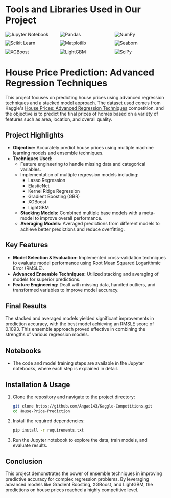 # **Tools and Libraries Used in Our Project**

<div style="display: flex; flex-wrap: wrap; gap: 10px;">
  <img src="https://img.shields.io/badge/Jupyter%20Notebook-F37626?style=flat&logo=jupyter&logoColor=white" alt="Jupyter Notebook" style="flex: 1 1 30%;">
  <img src="https://img.shields.io/badge/Pandas-150458?style=flat&logo=pandas&logoColor=white" alt="Pandas" style="flex: 1 1 30%;">
  <img src="https://img.shields.io/badge/Numpy-013243?style=flat&logo=numpy&logoColor=white" alt="NumPy" style="flex: 1 1 30%;">
  <img src="https://img.shields.io/badge/Scikit%20Learn-F7931E?style=flat&logo=scikit-learn&logoColor=white" alt="Scikit Learn" style="flex: 1 1 30%;">
  <img src="https://img.shields.io/badge/Matplotlib-003366?style=flat&logo=matplotlib&logoColor=white" alt="Matplotlib" style="flex: 1 1 30%;">
  <img src="https://img.shields.io/badge/Seaborn-00A3E0?style=flat&logo=seaborn&logoColor=white" alt="Seaborn" style="flex: 1 1 30%;">
  <img src="https://img.shields.io/badge/XGBoost-3C6B3F?style=flat&logo=xgboost&logoColor=white" alt="XGBoost" style="flex: 1 1 30%;">
  <img src="https://img.shields.io/badge/LightGBM-9C4C32?style=flat&logo=lightgbm&logoColor=white" alt="LightGBM" style="flex: 1 1 30%;">
  <img src="https://img.shields.io/badge/Scipy-003E6C?style=flat&logo=scipy&logoColor=white" alt="SciPy" style="flex: 1 1 30%;">
</div>



# House Price Prediction: Advanced Regression Techniques

This project focuses on predicting house prices using advanced regression techniques and a stacked model approach. The dataset used comes from Kaggle's [House Prices: Advanced Regression Techniques](https://www.kaggle.com/competitions/house-prices-advanced-regression-techniques) competition, and the objective is to predict the final prices of homes based on a variety of features such as area, location, and overall quality.


## Project Highlights
- **Objective:** Accurately predict house prices using multiple machine learning models and ensemble techniques.
- **Techniques Used:** 
  - Feature engineering to handle missing data and categorical variables.
  - Implementation of multiple regression models including:
    - Lasso Regression
    - ElasticNet
    - Kernel Ridge Regression
    - Gradient Boosting (GBR)
    - XGBoost
    - LightGBM
  - **Stacking Models:** Combined multiple base models with a meta-model to improve overall performance.
  - **Averaging Models:** Averaged predictions from different models to achieve better predictions and reduce overfitting.

## Key Features
- **Model Selection & Evaluation:** Implemented cross-validation techniques to evaluate model performance using Root Mean Squared Logarithmic Error (RMSLE).
- **Advanced Ensemble Techniques:** Utilized stacking and averaging of models for superior predictions.
- **Feature Engineering:** Dealt with missing data, handled outliers, and transformed variables to improve model accuracy.

## Final Results
The stacked and averaged models yielded significant improvements in prediction accuracy, with the best model achieving an RMSLE score of 0.1093. This ensemble approach proved effective in combining the strengths of various regression models.

## Notebooks
- The code and model training steps are available in the Jupyter notebooks, where each step is explained in detail.

## Installation & Usage
1. Clone the repository and navigate to the project directory:
   ```bash
   git clone https://github.com/Angad143/Kaggle-Competitions.git
   cd House-Price-Prediction
   ```
2. Install the required dependencies:
   ```bash
   pip install -r requirements.txt
   ```
3. Run the Jupyter notebook to explore the data, train models, and evaluate results.

## Conclusion
This project demonstrates the power of ensemble techniques in improving predictive accuracy for complex regression problems. By leveraging advanced models like Gradient Boosting, XGBoost, and LightGBM, the predictions on house prices reached a highly competitive level.

